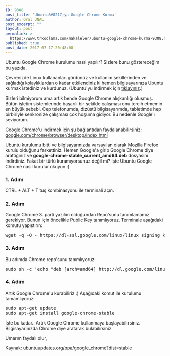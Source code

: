 ```yaml
---
ID: 9308
post_title: 'Ubuntu&#8217;ya Google Chrome Kurma'
author: Oral ÜNAL
post_excerpt: ""
layout: post
permalink: >
  https://www.trkodlama.com/makaleler/ubuntu-google-chrome-kurma-9308.html
published: true
post_date: 2017-07-17 20:48:08
---
```

Ubuntu Google Chrome kurulumu nasıl yapılır? Sizlere bunu göstereceğim bu yazıda.

Çevrenizde Linux kullananları gördünüz ve kullanım şekillerinden ve sağladığı kolaylıklardan o kadar etkilendiniz ki hemen bilgisayarınıza Ubuntu kurmak istediniz ve kurdunuz. (Ubuntu'yu indirmek için <a href="https://www.ubuntu.com/download/desktop">tıklayınız</a>.)

Sizleri bilmiyorum ama artık bende Google Chrome alışkanlığı oluşmuş. Bütün işletim sistemlerinde başarılı bir şekilde çalışması onu tercih etmemin en büyük sebebi. Cep telefonumda, dizüstü bilgisayarımda, tabletimde hep birbiriyle senkronize çalışması çok hoşuma gidiyor. Bu nedenle Google'ı seviyorum.

Google Chrome'u indirmek için şu bağlantıdan faydalanabilirsiniz: <a href="https://www.google.com/chrome/browser/desktop/index.html">google.com/chrome/browser/desktop/index.html</a>

Ubuntu kurulumu bitti ve bilgisayarınızda varsayılan olarak Mozilla Firefox kurulu olduğunu farkettiniz. Hemen Google'a girip Google Chrome diye arattığınız ve <strong>google-chrome-stable_current_amd64.deb</strong> dosyasını indirdiniz. Fakat bir türlü kuramıyorsunuz değil mi? İşte Ubuntu Google Chrome nasıl kurulur okuyun :)
<h3>1. Adım</h3>
CTRL + ALT + T tuş kombinasyonu ile terminali açın.
<h3>2. Adım</h3>
Google Chrome 3. parti yazılım olduğundan Repo'sunu tanımlamamız gerekiyor. Bunun için öncelikle Public Key tanımlıyoruz. Terminale aşağıdaki komutu yapıştırın:
<pre class="prettyprint lang-sh" data-start-line="1" data-visibility="visible" data-highlight="" data-caption="">wget -q -O - https://dl-ssl.google.com/linux/linux_signing_key.pub | sudo apt-key add -</pre>
<h3>3. Adım</h3>
Bu adımda Chrome repo'sunu tanımlıyoruz:
<pre class="prettyprint lang-sh" data-start-line="1" data-visibility="visible" data-highlight="" data-caption="">sudo sh -c 'echo "deb [arch=amd64] http://dl.google.com/linux/chrome/deb/ stable main" &gt;&gt; /etc/apt/sources.list.d/google-chrome.list'</pre>
<h3>4. Adım</h3>
Artık Google Chrome'u kurabiliriz :) Aşağıdaki komut ile kurulumu tamamlıyoruz:
<pre class="prettyprint lang-sh" data-start-line="1" data-visibility="visible" data-highlight="" data-caption="">sudo apt-get update 
sudo apt-get install google-chrome-stable</pre>
İşte bu kadar.. Artık Google Chrome kullanmaya başlayabilirsiniz. Bilgisayarınızda Chrome diye aratarak bulabilirsiniz.

Umarım faydalı olur,

Kaynak: <a href="https://www.ubuntuupdates.org/ppa/google_chrome?dist=stable">ubuntuupdates.org/ppa/google_chrome?dist=stable</a>